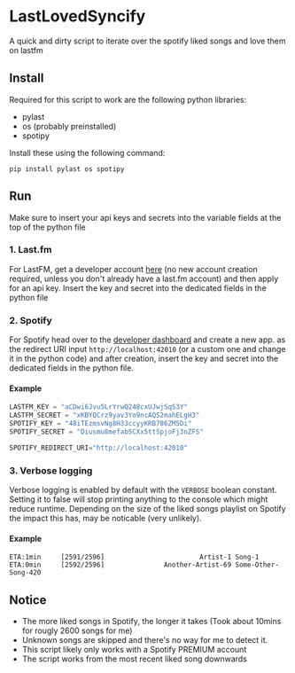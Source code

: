 # LastLovedSyncify
A quick and dirty script to iterate over the spotify liked songs and love them on lastfm

## Install
Required for this script to work are the following python libraries:
- pylast
- os (probably preinstalled)
- spotipy

Install these using the following command:
```
pip install pylast os spotipy
```

## Run
Make sure to insert your api keys and secrets into the variable fields at the top of the python file

### 1. Last.fm
For LastFM, get a developer account [here](https://www.last.fm/api/account/create) (no new account creation required, unless you don't already have a last.fm account) and then apply for an api key. Insert the key and secret into the dedicated fields in the python file

### 2. Spotify
For Spotify head over to the [developer dashboard](https://developer.spotify.com/dashboard) and create a new app. as the redirect URI input `http://localhost:42010` (or a custom one and change it in the python code) and after creation, insert the key and secret into the dedicated fields in the python file.

#### Example
```py
LASTFM_KEY = "aCDwi6Jvu5LrYrwQ248cxUJwjSqS3Y"
LASTFM_SECRET = "xKBYQCrz9yav3Yo9ncAQS2mahELgH3"
SPOTIFY_KEY = "48iTEzmsvNg8H33ccyyKRB786ZM5Di"
SPOTIFY_SECRET = "Diusmu8mefab5CXx5ttSpjoFj3nZFS"

SPOTIFY_REDIRECT_URI="http://localhost:42010"
```

### 3. Verbose logging
Verbose logging is enabled by default with the `VERBOSE` boolean constant. Setting it to false will stop printing anything to the console which might reduce runtime. Depending on the size of the liked songs playlist on Spotify the impact this has, may be noticable (very unlikely).

#### Example
```
ETA:1min     [2591/2596]                        Artist-1 Song-1
ETA:0min     [2592/2596]               Another-Artist-69 Some-Other-Song-420

```

## Notice
- The more liked songs in Spotify, the longer it takes (Took about 10mins for rougly 2600 songs for me)
- Unknown songs are skipped and there's no way for me to detect it.
- This script likely only works with a Spotify PREMIUM account
- The script works from the most recent liked song downwards
